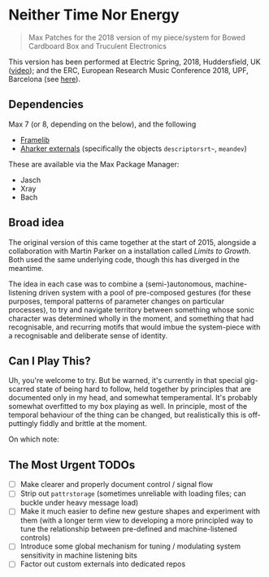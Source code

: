 #  Neither Time Nor Energy
> Max Patches for the 2018 version of my piece/system for Bowed Cardboard Box and Truculent Electronics

This version has been performed at Electric Spring, 2018, Huddersfield, UK ([video](https://www.youtube.com/watch?v=VExDlHD7o80)); and the ERC, European Research Music Conference 2018, UPF, Barcelona (see [here](https://eventum.upf.edu/19834/section/12361/european-research-music-conference.html)). 

## Dependencies 

Max 7 (or 8, depending on the below), and the following

* [Framelib](https://github.com/AlexHarker/FrameLib/)
* [Aharker externals](https://github.com/AlexHarker/AHarker_Externals) (specifically the objects `descriptorsrt~`, `meandev`)

These are available via the Max Package Manager: 
* Jasch  
* Xray
* Bach

## Broad idea
The original version of this came together at the start of 2015, alongside a collaboration with Martin Parker on a installation called *Limits to Growth*. Both used the same underlying code, though this has diverged in the meantime.

The idea in each case was to combine a (semi-)autonomous, machine-listening driven system with a pool of pre-composed gestures (for these purposes, temporal patterns of parameter changes on particular processes), to try and navigate territory between something whose sonic character was determined wholly in the moment, and something that had recognisable, and recurring motifs that would imbue the system-piece with a recognisable and deliberate sense of identity.  

## Can I Play This? 
Uh, you're welcome to try. But be warned, it's currently in that special gig-scarred state of being hard to follow, held together by principles that are documented only in my head, and somewhat temperamental. It's probably somewhat overfitted to my box playing as well. In principle, most of the temporal behaviour of the thing can be changed, but realistically this is off-puttingly fiddly and brittle at the moment. 

On which note: 

## The Most Urgent TODOs 
* [ ] Make clearer and properly document control / signal flow 
* [ ] Strip out `pattrstorage` (sometimes unreliable with loading files; can buckle under heavy message load)
* [ ] Make it much easier to define new gesture shapes and experiment with them (with a longer term view to developing a more principled way to tune the relationship between pre-defined and machine-listened controls) 
* [ ] Introduce some global mechanism for tuning / modulating system sensitivity in machine listening bits 
* [ ] Factor out custom externals into dedicated repos 
